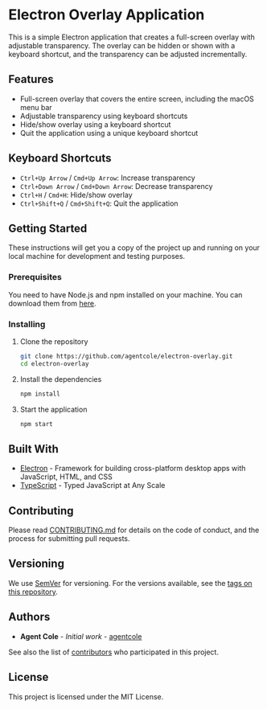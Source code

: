 # Electron Overlay Application

This is a simple Electron application that creates a full-screen overlay with adjustable transparency. The overlay can be hidden or shown with a keyboard shortcut, and the transparency can be adjusted incrementally.

## Features

- Full-screen overlay that covers the entire screen, including the macOS menu bar
- Adjustable transparency using keyboard shortcuts
- Hide/show overlay using a keyboard shortcut
- Quit the application using a unique keyboard shortcut

## Keyboard Shortcuts

- `Ctrl+Up Arrow` / `Cmd+Up Arrow`: Increase transparency
- `Ctrl+Down Arrow` / `Cmd+Down Arrow`: Decrease transparency
- `Ctrl+H` / `Cmd+H`: Hide/show overlay
- `Ctrl+Shift+Q` / `Cmd+Shift+Q`: Quit the application

## Getting Started

These instructions will get you a copy of the project up and running on your local machine for development and testing purposes.

### Prerequisites

You need to have Node.js and npm installed on your machine. You can download them from [here](https://nodejs.org/).

### Installing

1. Clone the repository
    ```bash
    git clone https://github.com/agentcole/electron-overlay.git
    cd electron-overlay
    ```

2. Install the dependencies
    ```bash
    npm install
    ```

3. Start the application
    ```bash
    npm start
    ```

## Built With

- [Electron](https://electronjs.org/) - Framework for building cross-platform desktop apps with JavaScript, HTML, and CSS
- [TypeScript](https://www.typescriptlang.org/) - Typed JavaScript at Any Scale



## Contributing

Please read [CONTRIBUTING.md](CONTRIBUTING.md) for details on the code of conduct, and the process for submitting pull requests.

## Versioning

We use [SemVer](http://semver.org/) for versioning. For the versions available, see the [tags on this repository](https://github.com/agentcole/electron-overlay/tags).

## Authors

- **Agent Cole** - *Initial work* - [agentcole](https://github.com/agentcole)

See also the list of [contributors](https://github.com/agentcole/electron-overlay/contributors) who participated in this project.

## License

This project is licensed under the MIT License.

